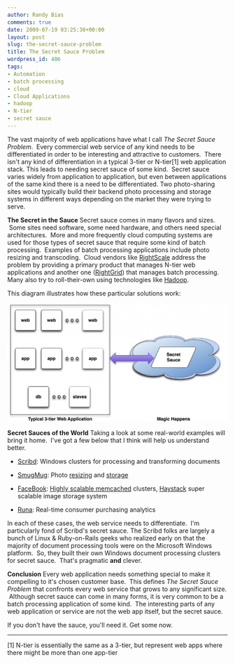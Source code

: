 ```yaml
---
author: Randy Bias
comments: true
date: 2009-07-19 03:25:38+00:00
layout: post
slug: the-secret-sauce-problem
title: The Secret Sauce Problem
wordpress_id: 406
tags:
- Automation
- batch processing
- cloud
- Cloud Applications
- hadoop
- N-tier
- secret sauce
---
```


The vast majority of web applications have what I call _The Secret Sauce Problem_.  Every commercial web service of any kind needs to be differentiated in order to be interesting and attractive to customers.  There isn't any kind of differentiation in a typical 3-tier or N-tier[1] web application stack. This leads to needing secret sauce of some kind.  Secret sauce varies widely from application to application, but even between applications of the same kind there is a need to be differentiated. Two photo-sharing sites would typically build their backend photo processing and storage systems in different ways depending on the market they were trying to serve.

**The Secret in the Sauce**
Secret sauce comes in many flavors and sizes.  Some sites need software, some need hardware, and others need special architectures.  More and more frequently cloud computing systems are used for those types of secret sauce that require some kind of batch processing.  Examples of batch processing applications include photo resizing and transcoding.  Cloud vendors like [RightScale](http://www.rightscale.com) address the problem by providing a primary product that manages N-tier web applications and another one ([RightGrid](http://support.rightscale.com/12-Guides/RightGrid_User_Guide/01-RightGrid_Overview)) that manages batch processing.  Many also try to roll-their-own using technologies like [Hadoop](http://cloudscaling.com/blog/technology/big-data/hadoop-101-by-chris-wensel).

This diagram illustrates how these particular solutions work:


![secret-sauce-diagram](/assets/media/2009/07/secret-sauce-diagram-1024x549.jpg)



**Secret Sauces of the World**
Taking a look at some real-world examples will bring it home.  I've got a few below that I think will help us understand better.



	
  * [Scribd](http://www.scribd.com): Windows clusters for processing and transforming documents

	
  * [SmugMug](http://www.smugmug.com): Photo [resizing](http://blogs.smugmug.com/don/2008/06/03/skynet-lives-aka-ec2-smugmug/) and [storage](http://blogs.smugmug.com/don/2006/11/10/amazon-s3-show-me-the-money/)

	
  * [FaceBook](http://www.facebook.com): [Highly scalable memcached](http://www.facebook.com/note.php?note_id=39391378919) clusters, [Haystack](http://www.facebook.com/note.php?note_id=76191543919) super scalable image storage system

	
  * [Runa](http://www.runa.com): Real-time consumer purchasing analytics


In each of these cases, the web service needs to differentiate.  I'm particularly fond of  Scribd's secret sauce. The Scribd folks are largely a bunch of Linux & Ruby-on-Rails geeks who realized early on that the majority of document processing tools were on the Microsoft Windows platform.  So, they built their own Windows document processing clusters for secret sauce.  That's pragmatic **and** clever.

**Conclusion**
Every web application needs something special to make it compelling to it's chosen customer base.  This defines _The Secret Sauce Problem_ that confronts every web service that grows to any significant size.  Although secret sauce can come in many forms, it is very common to be a batch processing application of some kind.  The interesting parts of any web application or service are not the web app itself, but the secret sauce.

If you don't have the sauce, you'll need it.  Get some now.



* * *

[1] N-tier is essentially the same as a 3-tier, but represent web apps where there might be more than one app-tier
